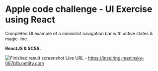 # Apple code challenge - UI Exercise using React

Completed UI example of a minimilist navigation bar with active states & magic-line.

**ReactJS & SCSS.**

![Finished result screenshot](https://github.com/dgale1983/Apple-UI-Exercise-React/blob/master/screenshots/screenshot.png)
Live URL - https://inspiring-meninsky-087b1b.netlify.com
